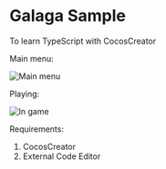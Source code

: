 # Galaga Sample

To learn TypeScript with CocosCreator

Main menu:

![Main menu](https://github.com/ncdev2015/GalagaSample_CocosCreator/blob/master/assets/main_menu.png)

Playing:

![In game](https://github.com/ncdev2015/GalagaSample_CocosCreator/blob/master/assets/sample.png)

Requirements:

1. CocosCreator
2. External Code Editor
